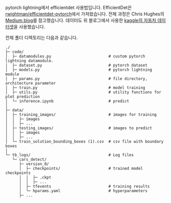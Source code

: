 pytorch lightning에서 efficientdet 사용법입니다. EfficientDet은 [rwightman/efficientdet-pytorch](https://github.com/rwightman/efficientdet-pytorch)에서 가져왔습니다.
전체 과정은 Chris Hughes의 [Medium blog](https://medium.com/data-science-at-microsoft/training-efficientdet-on-custom-data-with-pytorch-lightning-using-an-efficientnetv2-backbone-1cdf3bd7921f)를 참고했습니다.
데이터도 위 블로그에서 사용한 [kaggle의 자동차 데이터셋](https://www.kaggle.com/datasets/sshikamaru/car-object-detection)을 사용했습니다.

전체 폴더 디렉토리는 다음과 같습니다.
```
./  
├─ code/  
│  ├─ datamodules.py                         # custom pytorch lightning datamodule.  
│  ├─ dataset.py                             # pytorch dataset  
│  ├─ models.py                              # pytorch lightning module
│  ├─ params.py                              # file directory, architecture parameter
│  ├─ train.py                               # model training
│  ├─ utils.py                               # utility functions for plot prediction
│  └─ inference.ipynb                        # predict
│  
├─ data/  
│  ├─ training_images/                       # images for training
│  │  ├─ images
│  │  ├─ ... 
│  ├─ testing_images/                        # images to predict
│  │  ├─ images
│  │  ├─ ... 
│  └─ train_solution_bounding_boxes (1).csv  # csv file with boundary boxes
│  
└─ tb_logs/                                  # Log files
   └─ cars_detect/
      ├─ version_0/
      │  ├─ checkpoints/                     # trained model checkpoints
      │  │  ├─ .ckpt
      │  │  ├─ ...
      │  ├─ tfevents                         # training results
      │  └─ hparams.yaml                     # hyperparameters
      ├─ ...
```
